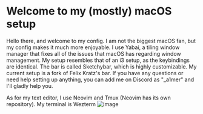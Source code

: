 # Welcome to my (mostly) macOS setup

Hello there, and welcome to my config. I am not the biggest macOS fan, but my config makes it much more enjoyable. I use Yabai, a tiling window manager that fixes all of the issues that macOS has regarding window management. My setup resembles that of an i3 setup, as the keybindings are identical.
The bar is called Sketchybar, which is highly customizable. My current setup is a fork of Felix Kratz's bar. If you have any questions or need help setting up anything, you can add me on Discord as "_a1mer" and I'll gladly help you.

As for my text editor, I use Neovim and Tmux (Neovim has its own repository).
My terminal is Wezterm
![image](https://github.com/AMulabeg/dots/assets/114394694/aa7a0edb-eb99-46ae-96f8-f17b67dc1860)
